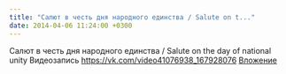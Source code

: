 ```yaml
---
title: "Салют в честь дня народного единства / Salute on t..."
date: 2014-04-06 11:24:00 +0300
---
```


Салют в честь дня народного единства / Salute on the day of national unity
Видеозапись
<a class="vk-attach" href="https://vk.com/video41076938_167928076">https://vk.com/video41076938_167928076</a>
<a class="vk-attach" href="https://vk.com/video41076938_167928076">Вложение</a>

